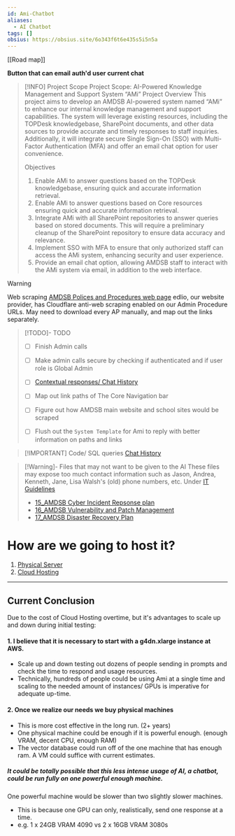 ```yaml
---
id: Ami-Chatbot
aliases:
  - AI Chatbot
tags: []
obsius: https://obsius.site/6o343f6t6e435s5i5n5a
---
```

[[Road map]]

**Button that can email auth'd user current chat**

>[!INFO] Project Scope
>Project Scope: AI-Powered Knowledge Management and Support System “AMi”
>Project Overview
>This project aims to develop an AMDSB AI-powered system named “AMi” to enhance our internal knowledge management and support capabilities. The system will leverage existing resources, including the TOPDesk knowledgebase, SharePoint documents, and other data sources to provide accurate and timely responses to staff inquiries. Additionally, it will integrate secure Single Sign-On (SSO) with Multi-Factor Authentication (MFA) and offer an email chat option for user convenience.
>
> Objectives
>1. Enable AMi to answer questions based on the TOPDesk knowledgebase, ensuring quick and accurate information retrieval.
>2. Enable AMi to answer questions based on Core resources ensuring quick and accurate information retrieval. 
>3. Integrate AMi with all SharePoint repositories to answer queries based on stored documents. This will require a preliminary cleanup of the SharePoint repository to ensure data accuracy and relevance.
>4. Implement SSO with MFA to ensure that only authorized staff can access the AMi system, enhancing security and user experience. 
>5. Provide an email chat option, allowing AMDSB staff to interact with the AMi system via email, in addition to the web interface.


> [!WARNING]
>
> Web scraping [AMDSB Polices and Procedures web page](https://www.amdsb.ca/apps/pages/policiesprocedures)
> edlio, our website provider, has Cloudflare anti-web scraping enabled on our Admin Procedure URLs.
> May need to download every AP manually, and map out the links separately.



> [!TODO]- TODO
> - [ ] Finish Admin calls
> - [ ] Make admin calls secure by checking if authenticated and if user role is Global Admin
>       
>       
> - [ ] [Contextual responses/ Chat History](ChatHistory.md)
> - [ ] Map out link paths of The Core Navigation bar
> - [ ] Figure out how AMDSB main website and school sites would be scraped
> - [ ] Flush out the `System Template` for Ami to reply with better information on paths and links

> [!IMPORTANT] Code/ SQL queries
> [Chat History](ChatHistory.md)

> [!Warning]- Files that may not want to be given to the AI
> These files may expose too much contact information such as Jason, Andrea, Kenneth, Jane, Lisa Walsh's (old) phone numbers, etc.
> Under [IT Guidelines](https://amdsb.sharepoint.com/sites/Info/SSS/Documents/Forms/AllItems.aspx?viewpath=%2Fsites%2FInfo%2FSSS%2FDocuments%2FForms%2FAllItems%2Easpx&id=%2Fsites%2FInfo%2FSSS%2FDocuments%2FIT%20Information%20%26%20Resources%2FIT%20Guidelines&viewid=67b932a0%2Dcd43%2D4b96%2Db390%2Da8f723df8543)
>
> - [15_AMDSB Cyber Incident Repsonse plan](https://amdsb.sharepoint.com/:b:/r/sites/Info/SSS/Documents/IT%20Information%20%26%20Resources/IT%20Guidelines/15_AMDSB%20Cyber%20Incident%20Reponse%20Plan.pdf?csf=1&web=1&e=g2jRie)
> - [16_AMDSB Vulnerability and Patch Management](https://amdsb.sharepoint.com/:b:/r/sites/Info/SSS/Documents/IT%20Information%20%26%20Resources/IT%20Guidelines/16_AMDSB%20Vulnerability%20and%20Patch%20Management%20Guidelines.pdf?csf=1&web=1&e=i4Rq8a)
> - [17_AMDSB Disaster Recovery Plan](https://amdsb.sharepoint.com/:b:/r/sites/Info/SSS/Documents/IT%20Information%20%26%20Resources/IT%20Guidelines/17_AMDSB%20Disaster%20Recovery%20Plan.pdf?csf=1&web=1&e=CBewQd)

# How are we going to host it?

1.  [Physical Server](PhysicalServer.md)
2.  [Cloud Hosting](CloudHosting.md)

---

## **Current Conclusion**

Due to the cost of Cloud Hosting overtime, but it's advantages to scale up and down during initial testing:

#### 1. I believe that it is necessary to start with a g4dn.xlarge instance at AWS.

- Scale up and down testing out dozens of people sending in prompts and check the time to respond and usage resources.
- Technically, hundreds of people could be using Ami at a single time and scaling to the needed amount of instances/ GPUs is imperative for adequate up-time.

#### 2. Once we realize our needs we buy physical machines

- This is more cost effective in the long run. (2+ years)
- One physical machine could be enough if it is powerful enough. (enough VRAM, decent CPU, enough RAM)
- The vector database could run off of the one machine that has enough ram. A VM could suffice with current estimates.

##### It could be totally possible that this less intense usage of AI, a chatbot, could be run fully on one powerful enough machine.

One powerful machine would be slower than two slightly slower machines.

- This is because one GPU can only, realistically, send one response at a time.
- e.g. 1 x 24GB VRAM 4090 vs 2 x 16GB VRAM 3080s
